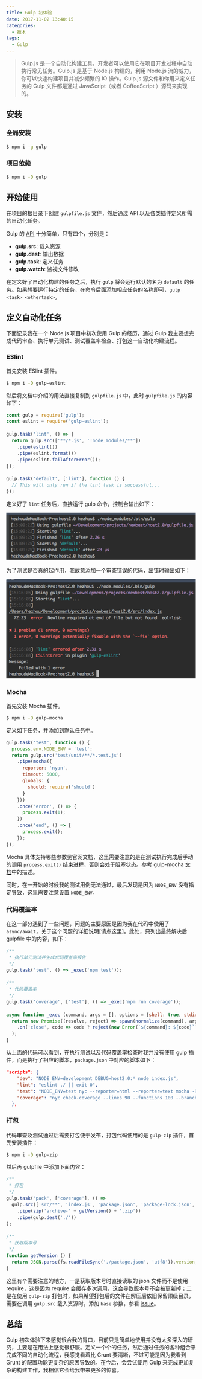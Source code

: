 ```yaml
---
title: Gulp 初体验
date: 2017-11-02 13:40:15
categories:
  - 技术
tags:
  - Gulp
---
```


> Gulp.js 是一个自动化构建工具，开发者可以使用它在项目开发过程中自动执行常见任务。Gulp.js 是基于 Node.js 构建的，利用 Node.js 流的威力，你可以快速构建项目并减少频繁的 IO 操作。Gulp.js 源文件和你用来定义任务的 Gulp 文件都是通过 JavaScript（或者 CoffeeScript ）源码来实现的。

<!-- more -->

## 安装

### 全局安装
```bash
$ npm i -g gulp
```

### 项目依赖
```bash
$ npm i -D gulp
```

## 开始使用

在项目的根目录下创建 `gulpfile.js` 文件，然后通过 API 以及各类插件定义所需的自动化任务。

Gulp 的 [API](https://github.com/gulpjs/gulp/blob/master/docs/API.md) 十分简单，只有四个，分别是：

- **gulp.src**: 载入资源
- **gulp.dest**: 输出数据
- **gulp.task**: 定义任务
- **gulp.watch**: 监视文件修改

在定义好了自动化构建的任务之后，执行 `gulp` 将会运行默认的名为 `default` 的任务。如果想要运行特定的任务，在命令后面添加相应任务的名称即可，`gulp <task> <othertask>`。

## 定义自动化任务

下面记录我在一个 Node.js 项目中初次使用 Gulp 的经历，通过 Gulp 我主要想完成代码审查、执行单元测试、测试覆盖率检查、打包这一自动化构建流程。

### ESlint

首先安装 ESlint 插件。

```bash
$ npm i -D gulp-eslint
```

然后将文档中介绍的用法直接复制到 `gulpfile.js` 中，此时 `gulpfile.js` 的内容如下：

```js
const gulp = require('gulp');
const eslint = require('gulp-eslint');

gulp.task('lint', () => {
  return gulp.src(['**/*.js', '!node_modules/**'])
    .pipe(eslint())
    .pipe(eslint.format())
    .pipe(eslint.failAfterError());
});

gulp.task('default', ['lint'], function () {
  // This will only run if the lint task is successful...
});
```

定义好了 `lint` 任务后，直接运行 gulp 命令，控制台输出如下：

![](/images/gulp_lint.png)

为了测试是否真的起作用，我故意添加一个审查错误的代码，出错时输出如下：

![](/images/gulp_lint_error.png)

### Mocha

首先安装 Mocha 插件。

```bash
$ npm i -D gulp-mocha
```

定义如下任务，并添加到默认任务中。

```js
gulp.task('test', function () {
  process.env.NODE_ENV = 'test';
  return gulp.src('test/unit/**/*.test.js')
    .pipe(mocha({
      reporter: 'nyan',
      timeout: 5000,
      globals: {
        should: require('should')
      }
    }))
    .once('error', () => {
      process.exit(1);
    })
    .once('end', () => {
      process.exit();
    });
});
```

Mocha 具体支持哪些参数见官网文档，这里需要注意的是在测试执行完成后手动的调用 `process.exit()` 结束进程，否则会处于阻塞状态。参考 gulp-mocha [文档](https://github.com/sindresorhus/gulp-mocha#test-suite-not-exiting)中的描述。

同时，在一开始的时候我的测试用例无法通过，最后发现是因为 `NODE_ENV` 没有指定导致，这里需要注意设置 `NODE_ENV`。

### 代码覆盖率

在这一部分遇到了一些问题，问题的主要原因是因为我在代码中使用了 `async/await`，关于这个问题的详细说明[请点这里]。此处，只列出最终解决后 gulpfile 中的内容，如下：

```js
/**
 * 执行单元测试并生成代码覆盖率报告
 */
gulp.task('test', () => _exec('npm test'));

/**
 * 代码覆盖率
 */
gulp.task('coverage', ['test'], () => _exec('npm run coverage'));

async function _exec (command, args = [], options = {shell: true, stdio: 'inherit'}) {
  return new Promise((resolve, reject) => spawn(normalize(command), args, options)
    .on('close', code => code ? reject(new Error(`${command}: ${code}`)) : resolve())
  );
}
```

从上面的代码可以看到，在执行测试以及代码覆盖率检查时我并没有使用 gulp 插件，而是执行了相应的脚本，`package.json` 中对应的脚本如下：

```json
"scripts": {
    "dev": "NODE_ENV=development DEBUG=host2.0:* node index.js",
    "lint": "eslint ./ || exit 0",
    "test": "NODE_ENV=test nyc --reporter=html --reporter=text mocha -R nyan --recursive ./test/unit",
    "coverage": "nyc check-coverage --lines 90 --functions 100 --branches 100"
  },
```

### 打包

代码审查及测试通过后需要打包便于发布，打包代码使用的是 `gulp-zip` 插件，首先安装插件：

```bash
$ npm i -D gulp-zip
```

然后再 gulpfile 中添加下面内容：

```js
/**
 * 打包
 */
gulp.task('pack', ['coverage'], () =>
  gulp.src(['src/**', 'index.js', 'package.json', 'package-lock.json', 'README.md', '.nvmrc'], {base: '.'})
    .pipe(zip('archive-' + getVersion() + '.zip'))
    .pipe(gulp.dest('./'))
);

/**
 * 获取版本号
 */
function getVersion () {
  return JSON.parse(fs.readFileSync('./package.json', 'utf8')).version;
}
```

这里有个需要注意的地方，一是获取版本号时直接读取的 json 文件而不是使用 require，这是因为 require 会缓存多次调用，这会导致版本号不会被更新掉；二是在使用 `gulp-zip` 打包时，如果希望打包后的文件在解压后依旧保留顶级目录，需要在调用 `gulp.src` 载入资源时，添加 `base` 参数，参看 [issue](https://github.com/sindresorhus/gulp-zip/issues/23)。

## 总结

Gulp 初次体验下来感觉很合我的胃口，目前只是简单地使用并没有太多深入的研究，主要是在用法上感觉很舒服。定义一个个的任务，然后通过任务的各种组合来完成不同的自动化流程，我感觉看着比 Grunt 要清晰，不过可能是因为我看到 Grunt 的配置功能更复杂的原因导致的。在今后，会尝试使用 Gulp 来完成更加复杂的构建工作，我相信它会给我带来更多的惊喜。

